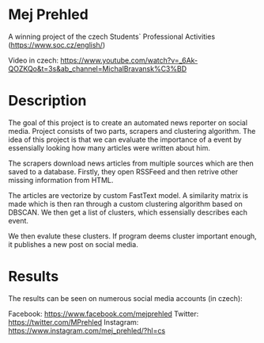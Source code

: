 # Mej Prehled

A winning project of the czech Students` Professional Activities (https://www.soc.cz/english/)

Video in czech: https://www.youtube.com/watch?v=_6Ak-QOZKQo&t=3s&ab_channel=MichalBravansk%C3%BD

# Description

The goal of this project is to create an automated news reporter on social media. Project consists of two parts, scrapers and clustering algorithm. The idea of this project
is that we can evaluate the importance of a event by essensially looking how many articles were written about him.


The scrapers download news articles from multiple sources which are then saved to a database. Firstly, they open RSSFeed and then retrive other missing information from HTML.

The articles are vectorize by custom FastText model. A similarity matrix is made which is then ran through a custom clustering algorithm based on DBSCAN. We then get a list
of clusters, which essensially describes each event.

We then evalute these clusters. If program deems cluster important enough, it publishes a new post on social media.

# Results

The results can be seen on numerous social media accounts (in czech):

Facebook: https://www.facebook.com/mejprehled
Twitter: https://twitter.com/MPrehled
Instagram: https://www.instagram.com/mej_prehled/?hl=cs
